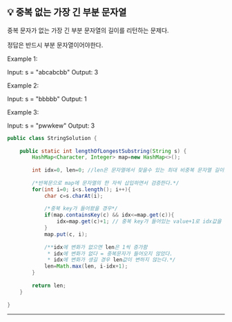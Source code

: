 ## 💡 중복 없는 가장 긴 부분 문자열
중복 문자가 없는 가장 긴 부분 문자열의 길이를 리턴하는 문제다.

정답은 반드시 부분 문자열이어야한다.

Example 1:

Input: s = "abcabcbb"
Output: 3

Example 2:

Input: s = "bbbbb"
Output: 1

Example 3:

Input: s = "pwwkew"
Output: 3

~~~java
public class StringSolution {
	
	public static int lengthOfLongestSubstring(String s) {
		HashMap<Character, Integer> map=new HashMap<>();
		
		int idx=0, len=0; //len은 문자열에서 찾을수 있는 최대 비중복 문자열 길이를 저장하는 변수
		
		/*반복문으로 map에 문자열의 한 자씩 삽입하면서 검증한다.*/
		for(int i=0; i<s.length(); i++){
			char c=s.charAt(i);
			
			/*중북 key가 들어왔을 경우*/
			if(map.containsKey(c) && idx<=map.get(c)){
				idx=map.get(c)+1; // 중복 key가 들어있는 value+1로 idx값을 변경
			}
			map.put(c, i);
			
			/**idx에 변화가 없으면 len은 1씩 증가함
			 * idx에 변화가 없다 = 중복문자가 들어오지 않았다.
			 * idx에 변화가 생길 경우 len값이 변하지 않는다.*/
			len=Math.max(len, i-idx+1);
		}
		
        return len;
    }
	
}

~~~

-----
</br>
